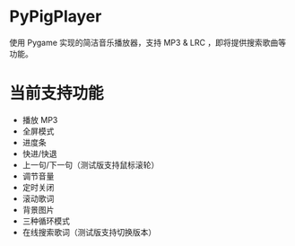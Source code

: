 # PyPigPlayer

使用 Pygame 实现的简洁音乐播放器，支持 MP3 & LRC ，即将提供搜索歌曲等功能。


# 当前支持功能

- 播放 MP3
- 全屏模式
- 进度条
- 快进/快退
- 上一句/下一句（测试版支持鼠标滚轮）
- 调节音量
- 定时关闭
- 滚动歌词
- 背景图片
- 三种循环模式
- 在线搜索歌词（测试版支持切换版本）
